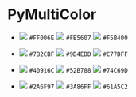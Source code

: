 # PyMultiColor

          
- ![](https://via.placeholder.com/15/FF006E/000000?text=+) ``#FF006E`` ![](https://via.placeholder.com/15/FB5607/000000?text=+) ``#FB5607`` ![](https://via.placeholder.com/15/F5B400/000000?text=+) ``#F5B400``

- ![](https://via.placeholder.com/15/7B2CBF/000000?text=+) ``#7B2CBF`` ![](https://via.placeholder.com/15/9D4EDD/000000?text=+) ``#9D4EDD`` ![](https://via.placeholder.com/15/C77DFF/000000?text=+) ``#C77DFF``

- ![](https://via.placeholder.com/15/40916C/000000?text=+) ``#40916C`` ![](https://via.placeholder.com/15/52B788/000000?text=+) ``#52B788`` ![](https://via.placeholder.com/15/74C69D/000000?text=+) ``#74C69D``

- ![](https://via.placeholder.com/15/2A6F97/000000?text=+) ``#2A6F97`` ![](https://via.placeholder.com/15/3A86FF/000000?text=+) ``#3A86FF`` ![](https://via.placeholder.com/15/61A5C2/000000?text=+) ``#61A5C2``
